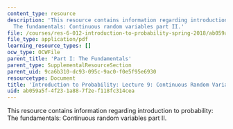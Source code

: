 ```yaml
---
content_type: resource
description: 'This resource contains information regarding introduction to probability:
  The fundamentals: Continuous random variables part II.'
file: /courses/res-6-012-introduction-to-probability-spring-2018/ab059a5f4f231a887f2ef118fc314cea_MITRES_6_012S18_L09.pdf
file_type: application/pdf
learning_resource_types: []
ocw_type: OCWFile
parent_title: 'Part I: The Fundamentals'
parent_type: SupplementalResourceSection
parent_uid: 9ca6b310-dc93-095c-9ac0-f0e5f95e6930
resourcetype: Document
title: 'Introduction to Probability: Lecture 9: Continuous Random Variables Part II'
uid: ab059a5f-4f23-1a88-7f2e-f118fc314cea
---
```

This resource contains information regarding introduction to probability: The fundamentals: Continuous random variables part II.

